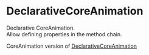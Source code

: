 # DeclarativeCoreAnimation

Declarative CoreAnimation.  
Allow defining properties in the method chain.

CoreAnimation version of [DeclarativeCoreAnimation](https://github.com/p-x9/DeclarativeCoreAnimation)
